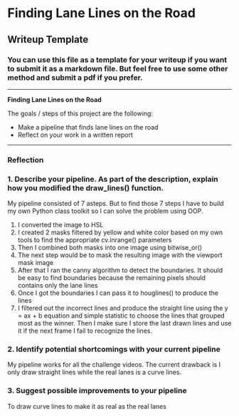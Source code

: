 # **Finding Lane Lines on the Road** 

## Writeup Template

### You can use this file as a template for your writeup if you want to submit it as a markdown file. But feel free to use some other method and submit a pdf if you prefer.

---

**Finding Lane Lines on the Road**

The goals / steps of this project are the following:
* Make a pipeline that finds lane lines on the road
* Reflect on your work in a written report


[//]: # (Image References)

[image1]: ./examples/grayscale.jpg "Grayscale"

---

### Reflection

### 1. Describe your pipeline. As part of the description, explain how you modified the draw_lines() function.

My pipeline consisted of 7 asteps. But to find those 7 steps I have to build my own Python class toolkit so I can solve the problem using OOP.

1. I converted the image to HSL
2. I created 2 masks filtered by yellow and white color based on my own tools to find the appropriate cv.inrange() parameters 
3. Then I combined both masks into one image using bitwise_or()
4. The next step would be to mask the resulting image with the viewport mask image
5. After that I ran the canny algorithm to detect the boundaries. It should be easy to find boundaries because the remaining pixels should contains only the lane lines
6. Once I got the boundaries I can pass it to houglines() to produce the lines
7. I filtered out the incorrect lines and produce the straight line using the y = ax + b equation and simple statistic to choose the lines that grouped most as the winner. Then I make sure I store the last drawn lines and use it if the next frame I fail to recognize the lines.


### 2. Identify potential shortcomings with your current pipeline

My pipeline works for all the challenge videos. The current drawback is I only draw straight lines while the real lanes is a curve lines.

### 3. Suggest possible improvements to your pipeline

To draw curve lines to make it as real as the real lanes


